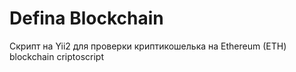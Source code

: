 # Defina Blockchain

Скрипт на Yii2 для проверки криптикошелька на Ethereum (ETH) blockchain criptoscript
